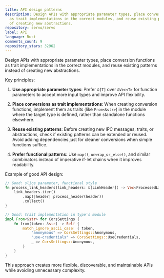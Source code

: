 ```yaml
---
title: API design patterns
description: Design APIs with appropriate parameter types, place conversion functions
  as trait implementations in the correct modules, and reuse existing patterns instead
  of creating new abstractions.
repository: servo/servo
label: API
language: Rust
comments_count: 9
repository_stars: 32962
---
```


Design APIs with appropriate parameter types, place conversion functions as trait implementations in the correct modules, and reuse existing patterns instead of creating new abstractions.

Key principles:
1. **Use appropriate parameter types**: Prefer `&[T]` over `&Vec<T>` for function parameters to accept more input types and improve API flexibility.

2. **Place conversions as trait implementations**: When creating conversion functions, implement them as traits (like `From<&str>`) in the module where the target type is defined, rather than standalone functions elsewhere.

3. **Reuse existing patterns**: Before creating new IPC messages, traits, or abstractions, check if existing patterns can be extended or reused. Avoid adding dependencies just for cleaner conversions when simple functions suffice.

4. **Prefer functional patterns**: Use `map()`, `unwrap_or_else()`, and similar combinators instead of imperative if-let chains when it improves readability.

Example of good API design:
```rust
// Good: slice parameter, functional style
fn process_link_headers(link_headers: &[LinkHeader]) -> Vec<ProcessedLink> {
    link_headers.iter()
        .map(|header| process_header(header))
        .collect()
}

// Good: trait implementation in type's module
impl From<&str> for CorsSettings {
    fn from(token: &str) -> Self {
        match_ignore_ascii_case! { token,
            "anonymous" => CorsSettings::Anonymous,
            "use-credentials" => CorsSettings::UseCredentials,
            _ => CorsSettings::Anonymous,
        }
    }
}
```

This approach creates more flexible, discoverable, and maintainable APIs while avoiding unnecessary complexity.